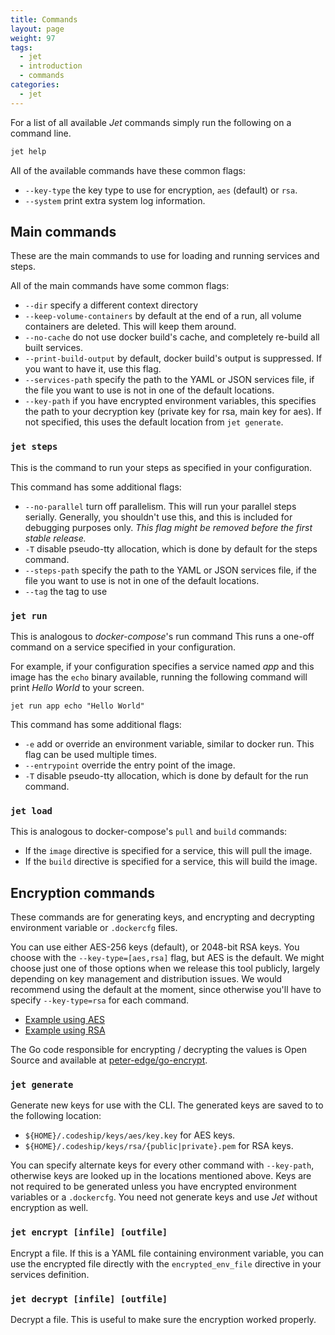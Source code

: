 ```yaml
---
title: Commands
layout: page
weight: 97
tags:
  - jet
  - introduction
  - commands
categories:
  - jet
---
```


For a list of all available _Jet_ commands simply run the following on a command line.

```bash
jet help
```

All of the available commands have these common flags:

* `--key-type` the key type to use for encryption, `aes` (default) or `rsa`.
* `--system` print extra system log information.

## Main commands

These are the main commands to use for loading and running services and steps.

All of the main commands have some common flags:

* `--dir` specify a different context directory
* `--keep-volume-containers` by default at the end of a run, all volume containers are deleted. This will keep them around.
* `--no-cache` do not use docker build's cache, and completely re-build all built services.
* `--print-build-output` by default, docker build's output is suppressed. If you want to have it, use this flag.
* `--services-path` specify the path to the YAML or JSON services file, if the file you want to use is not in one of the default locations.
* `--key-path` if you have encrypted environment variables, this specifies the path to your decryption key (private key for rsa, main key for aes). If not specified, this uses the default location from `jet generate`.

### `jet steps`

This is the command to run your steps as specified in your configuration.

This command has some additional flags:

* `--no-parallel` turn off parallelism. This will run your parallel steps serially. Generally, you shouldn't use this, and this is included for debugging purposes only. _This flag might be removed before the first stable release._
* `-T` disable pseudo-tty allocation, which is done by default for the steps command.
* `--steps-path` specify the path to the YAML or JSON services file, if the file you want to use is not in one of the default locations.
* `--tag` the tag to use


### `jet run`

This is analogous to _docker-compose_'s run command This runs a one-off command on a service specified in your configuration.

For example, if your configuration specifies a service named _app_ and this image has the `echo` binary available, running the following command will print _Hello World_ to your screen.

```shell
jet run app echo "Hello World"
```

This command has some additional flags:

* `-e` add or override an environment variable, similar to docker run. This flag can be used multiple times.
* `--entrypoint` override the entry point of the image.
* `-T` disable pseudo-tty allocation, which is done by default for the run command.

### `jet load`

This is analogous to docker-compose's `pull` and `build` commands:

* If the `image` directive is specified for a service, this will pull the image.
* If the `build` directive is specified for a service, this will build the image.

## Encryption commands

These commands are for generating keys, and encrypting and decrypting environment variable or `.dockercfg` files.

You can use either AES-256 keys (default), or 2048-bit RSA keys. You choose with the `--key-type=[aes,rsa]` flag, but AES is the default. We might choose just one of those options when we release this tool publicly, largely depending on key management and distribution issues. We would recommend using the default at the moment, since otherwise you'll have to specify `--key-type=rsa` for each command.

- [Example using AES](https://github.com/codeship/codeship-tool-examples/tree/master/11.encrypted-aes)
- [Example using RSA](https://github.com/codeship/codeship-tool-examples/tree/master/12.encrypted-rsa)

The Go code responsible for encrypting / decrypting the values is Open Source and available at [peter-edge/go-encrypt](https://github.com/peter-edge/go-encrypt).

### `jet generate`

Generate new keys for use with the CLI. The generated keys are saved to to the following location:

* `${HOME}/.codeship/keys/aes/key.key` for AES keys.
* `${HOME}/.codeship/keys/rsa/{public|private}.pem` for RSA keys.

You can specify alternate keys for every other command with `--key-path`, otherwise keys are looked up in the locations mentioned above. Keys are not required to be generated unless you have encrypted environment variables or a `.dockercfg`. You need not generate keys and use _Jet_ without encryption as well.

### `jet encrypt [infile] [outfile]`

Encrypt a file. If this is a YAML file containing environment variable, you can use the encrypted file directly with the `encrypted_env_file` directive in your services definition.

### `jet decrypt [infile] [outfile]`

Decrypt a file. This is useful to make sure the encryption worked properly.
